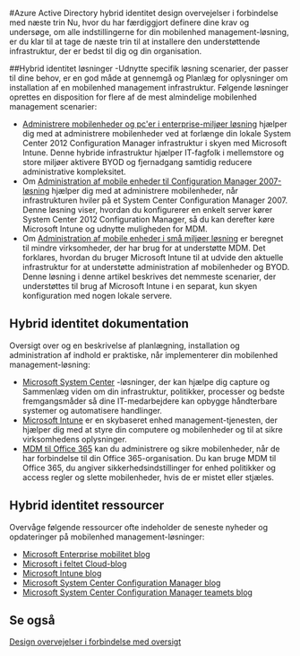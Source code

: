 <properties
    pageTitle="Azure Active Directory hybride identitet design overvejelser i forbindelse med - næste trin | Microsoft Azure"
    description="Et resumé og næste trin efter du har læst Hybrid identitet design overvejelser i forbindelse med vejledning"
    documentationCenter=""
    services="active-directory"
    authors="billmath"
    manager="femila"
    editor=""/>

<tags
    ms.service="active-directory"
    ms.devlang="na"
    ms.topic="article"
    ms.tgt_pltfrm="na"
    ms.workload="identity" 
    ms.date="08/08/2016"
    ms.author="billmath"/>

#<a name="azure-active-directory-hybrid-identity-design-considerations--next-steps"></a>Azure Active Directory hybrid identitet design overvejelser i forbindelse med næste trin
Nu, hvor du har færdiggjort definere dine krav og undersøge, om alle indstillingerne for din mobilenhed management-løsning, er du klar til at tage de næste trin til at installere den understøttende infrastruktur, der er bedst til dig og din organisation.

##<a name="hybrid-identity-solutions"></a>Hybrid identitet løsninger
-Udnytte specifik løsning scenarier, der passer til dine behov, er en god måde at gennemgå og Planlæg for oplysninger om installation af en mobilenhed management infrastruktur. Følgende løsninger oprettes en disposition for flere af de mest almindelige mobilenhed management scenarier:

- [Administrere mobilenheder og pc'er i enterprise-miljøer løsning](https://technet.microsoft.com/library/dn582037.aspx) hjælper dig med at administrere mobilenheder ved at forlænge din lokale System Center 2012 Configuration Manager infrastruktur i skyen med Microsoft Intune. Denne hybride infrastruktur hjælper IT-fagfolk i mellemstore og store miljøer aktivere BYOD og fjernadgang samtidig reducere administrative kompleksitet.
- Om [Administration af mobile enheder til Configuration Manager 2007-løsning](https://technet.microsoft.com/library/dn508400.aspx) hjælper dig med at administrere mobilenheder, når infrastrukturen hviler på et System Center Configuration Manager 2007. Denne løsning viser, hvordan du konfigurerer en enkelt server kører System Center 2012 Configuration Manager, så du kan derefter køre Microsoft Intune og udnytte muligheden for MDM.
- Om [Administration af mobile enheder i små miljøer løsning](https://technet.microsoft.com/library/dn715906.aspx) er beregnet til mindre virksomheder, der har brug for at understøtte MDM. Det forklares, hvordan du bruger Microsoft Intune til at udvide den aktuelle infrastruktur for at understøtte administration af mobilenheder og BYOD. Denne løsning i denne artikel beskrives det nemmeste scenarier, der understøttes til brug af Microsoft Intune i en separat, kun skyen konfiguration med nogen lokale servere.

## <a name="hybrid-identity-documentation"></a>Hybrid identitet dokumentation
Oversigt over og en beskrivelse af planlægning, installation og administration af indhold er praktiske, når implementerer din mobilenhed management-løsning:

- [Microsoft System Center](https://technet.microsoft.com/library/cc507089.aspx) -løsninger, der kan hjælpe dig capture og Sammenlæg viden om din infrastruktur, politikker, processer og bedste fremgangsmåder så dine IT-medarbejdere kan opbygge håndterbare systemer og automatisere handlinger.
- [Microsoft Intune](https://technet.microsoft.com/library/jj676587.aspx) er en skybaseret enhed management-tjenesten, der hjælper dig med at styre din computere og mobilenheder og til at sikre virksomhedens oplysninger.
- [MDM til Office 365](https://technet.microsoft.com/library/ms.o365.cc.devicepolicy.aspx) kan du administrere og sikre mobilenheder, når de har forbindelse til din Office 365-organisation. Du kan bruge MDM til Office 365, du angiver sikkerhedsindstillinger for enhed politikker og access regler og slette mobilenheder, hvis de er mistet eller stjæles.

## <a name="hybrid-identity-resources"></a>Hybrid identitet ressourcer
Overvåge følgende ressourcer ofte indeholder de seneste nyheder og opdateringer på mobilenhed management-løsninger:

- [Microsoft Enterprise mobilitet blog](http://blogs.technet.com/b/enterprisemobility/)
- [Microsoft i feltet Cloud-blog](http://blogs.technet.com/b/in_the_cloud/)
- [Microsoft Intune blog](http://blogs.technet.com/b/microsoftintune/)
- [Microsoft System Center Configuration Manager blog](http://blogs.technet.com/b/configurationmgr/)
- [Microsoft System Center Configuration Manager teamets blog](http://blogs.technet.com/b/configmgrteam/)

## <a name="see-also"></a>Se også
[Design overvejelser i forbindelse med oversigt](active-directory-hybrid-identity-design-considerations-overview.md)
